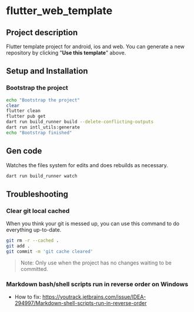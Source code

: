 # flutter_web_template

## Project description

Flutter template project for android, ios and web. You can generate a new repository by clicking
"**Use this template**" above.

## Setup and Installation

### Bootstrap the project

```bash
echo "Bootstrap the project"
clear 
flutter clean 
flutter pub get 
dart run build_runner build --delete-conflicting-outputs 
dart run intl_utils:generate
echo "Bootstrap finished"
```

## Gen code

Watches the files system for edits and does rebuilds as necessary.

```bash
dart run build_runner watch
```

## Troubleshooting

### Clear git local cached

When you think your git is messed up, you can use this command to do everything up-to-date.

```bash
git rm -r --cached . 
git add . 
git commit -m 'git cache cleared'
```

> Note: Only use when the project has no changes waiting to be committed.

### Markdown bash/shell scripts run in reverse order on Windows

- How to
  fix: https://youtrack.jetbrains.com/issue/IDEA-294997/Markdown-shell-scripts-run-in-reverse-order